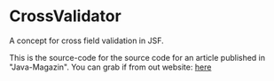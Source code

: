 CrossValidator
==============

A concept for cross field validation in JSF.

This is the source-code for the source code for an article published in "Java-Magazin". You can grab if from out website: [here](http://cofinpro.de/downloads/?file=download_jm-12_11_cross-field_validation.pdf)

